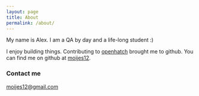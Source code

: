 ```yaml
---
layout: page
title: About
permalink: /about/
---
```


My name is Alex. I am a QA by day and a life-long student :)

I enjoy building things. Contributing to [openhatch](https://github.com/openhatch/oh-mainline) brought me to github. You can find me on github at [moijes12](https://github.com/moijes12).

### Contact me

[moijes12@gmail.com](moijes12@gmail.com)
